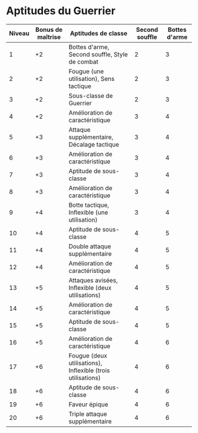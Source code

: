 
# Aptitudes du Guerrier

|Niveau|Bonus de maîtrise|Aptitudes de classe|Second souffle|Bottes d'arme|
|---|---|---|---|---|
|1|+2|Bottes d'arme, Second souffle, Style de combat|2|3|
|2|+2|Fougue (une utilisation), Sens tactique|2|3|
|3|+2|Sous-classe de Guerrier|2|3|
|4|+2|Amélioration de caractéristique|3|4|
|5|+3|Attaque supplémentaire, Décalage tactique|3|4|
|6|+3|Amélioration de caractéristique|3|4|
|7|+3|Aptitude de sous-classe|3|4|
|8|+3|Amélioration de caractéristique|3|4|
|9|+4|Botte tactique, Inflexible (une utilisation)|3|4|
|10|+4|Aptitude de sous-classe|4|5|
|11|+4|Double attaque supplémentaire|4|5|
|12|+4|Amélioration de caractéristique|4|5|
|13|+5|Attaques avisées, Inflexible (deux utilisations)|4|5|
|14|+5|Amélioration de caractéristique|4|5|
|15|+5|Aptitude de sous-classe|4|5|
|16|+5|Amélioration de caractéristique|4|6|
|17|+6|Fougue (deux utilisations), Inflexible (trois utilisations)|4|6|
|18|+6|Aptitude de sous-classe|4|6|
|19|+6|Faveur épique|4|6|
|20|+6|Triple attaque supplémentaire|4|6|